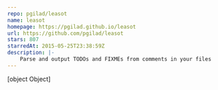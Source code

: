 ```yaml
---
repo: pgilad/leasot
name: leasot
homepage: https://pgilad.github.io/leasot
url: https://github.com/pgilad/leasot
stars: 807
starredAt: 2015-05-25T23:38:59Z
description: |-
    Parse and output TODOs and FIXMEs from comments in your files
---
```


[object Object]
